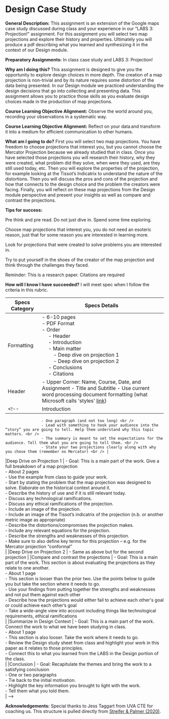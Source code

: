 # Design Case Study
**General Description:** This assignment is an extension of the Google maps case study discussed during class and your experience in our “LABS 3: Projection!” assignment. For this assignment you will select two map projections and explore their history and properties. Ultimately you will produce a pdf describing what you learned and synthesizing it in the context of our Design module. 

 
**Preparatory Assignments:** In class case study and LABS 3: Projection! 

**Why am I doing this?** This assignment is designed to give you the opportunity to explore design choices in more depth. The creation of a map projection is non-trivial and by its nature requires some distortion of the data being presented. In our Design module we practiced understanding the design decisions that go into collecting and presenting data. This assignment allows you to practice those skills as you evaluate design choices made in the production of map projections. 

 

**Course Learning Objective Alignment:** Observe the world around you, recording your observations in a systematic way. 

**Course Learning Objective Alignment:** Reflect on your data and transform it into a medium for efficient communication to other humans. 

 

 

**What am I going to do?** First you will select two map projections. You have freedom to choose projections that interest you, but you cannot choose the Mercator Projection because we already studied that in class. Once you have selected those projections you will research their history, why they were created, what problem did they solve, when were they used, are they still used today, etc. Then you will explore the properties of the projection, for example looking at the Tissot’s Indicatrix to understand the nature of the distortions. Then you will discuss the pros and cons of the projection and how that connects to the design choice and the problem the creators were facing. Finally, you will reflect on these map projections from the Design module perspective and present your insights as well as compare and contrast the projections. 

 

 

**Tips for success:**

Pre think and pre read. Do not just dive in. Spend some time exploring. 

Choose map projections that interest you, you do not need an esoteric reason, just that for some reason you are interested in learning more. 

Look for projections that were created to solve problems you are interested in. 

Try to put yourself in the shoes of the creator of the map projection and think through the challenges they faced. 

Reminder: This is a research paper. Citations are required 

  

**How will I know I have succeeded?** I will meet spec when I follow the criteria in this rubric. 

| Specs Category | Specs Details                                                                                                                                                                                                                                            |
|----------------|----------------------------------------------------------------------------------------------------------------------------------------------------------------------------------------------------------------------------------------------------------|
| Formatting     | - 6-10 pages <br /> - PDF Format <br /> - Order <br /> &emsp; - Header <br /> &emsp; - Introduction <br /> &emsp; - Main matter <br /> &emsp;&emsp; - Deep dive on projection 1 <br /> &emsp;&emsp; - Deep dive on projection 2 <br /> &emsp; - Conclusions <br /> &emsp; - Citations <br /> |
| Header         | - Upper Corner: Name, Course, Date, and Assignment - Title and Subtitle - Use current word processing document formatting (what Microsoft calls 'styles' [link](https://support.microsoft.com/en-gb/office/customize-or-create-new-styles-d38d6e47-f6fc-48eb-a607-1eb120dec563)) |
<!-- |Introduction    |  - Goal: Introduce and motivate your topic, summarize the contents <br />
                    - One paragraph (and not too long) <br />
                    - Lead with something to hook your audience into the “story” you are going to tell. Help them understand why this topic matters. <br />
                    - The summary is meant to set the expectations for the audience. Tell them what you are going to tell them. <br />
                    - State your two projections clearly along with why you chose them (remember no Mercator) <br /> |
|Deep Drive on Projection 1 |   - Goal: This is a main part of the work. Give a full breakdown of a map projection <br /> 
                                - About 2 pages <br /> 
                                - Use the example from class to guide your work. <br /> 
                                - Start by stating the problem that the map projection was designed to solve. Elaborate on the historical context around it. <br /> 
                                - Describe the history of use and if it is still relevant today. <br /> 
                                - Discuss any technological ramifications. <br /> 
                                - Discuss any ethical ramifications of the projection. <br /> 
                                - Include an image of the projection. <br /> 
                                - Include an image of the Tissot’s indicatrix of the projection (n.b. or another metric image as appropriate) <br /> 
                                - Describe the distortions/compromises the projection makes. <br /> 
                                - Include any relevant equations for the projection. <br /> 
                                - Describe the strengths and weaknesses of this projection. <br /> 
                                - Make sure to also define key terms for this projection – e.g. for the Mercator projection “conformal” <br /> |
|Deep Drive on Projection 2 | - Same as above but for the second projection |
|Compare and contrast the projections | - Goal: This is a main part of the work. This section is about evaluating the projections as they relate to one another. <br />
                                        - About 1 page <br />
                                        - This section is looser than the prior two. Use the points below to guide you but take the section where it needs to go. <br />
                                        - Use your findings from putting together the strengths and weaknesses and not put them against each other <br />
                                        - Describe how the projections would either fail to achieve each other's goal or could achieve each other’s goal <br />
                                        - Take a wide-angle view into account including things like technological requirements, ethical ramifications <br /> |
|Summarize in Design Context |  - Goal: This is a main part of the work. Connect the work to what we have been studying in class. <br />
                                - About 1 page <br />
                                - This section is also looser. Take the work where it needs to go. <br />
                                - Review the Design study sheet from class and highlight your work in this paper as it relates to those principles.  <br />
                                - Connect this to what you learned from the LABS in the Design portion of the class. <br /> |
|Conclusion |   - Goal: Recapitulate the themes and bring the work to a satisfying conclusion <br />
                - One or two paragraphs <br />
                - Tie back to the initial motivation. <br />
                - Highlight the key information you brought to light with the work. <br />
                - Tell them what you told them. <br /> | -->

**Acknowledgements:** Special thanks to Jess Taggart from UVA CTE for coaching us. This structure is pulled directly from [Streifer & Palmer (2020)](https://cte.virginia.edu/blog/2020/12/04/alternative-grading-practices-support-both-equity-and-learning). 